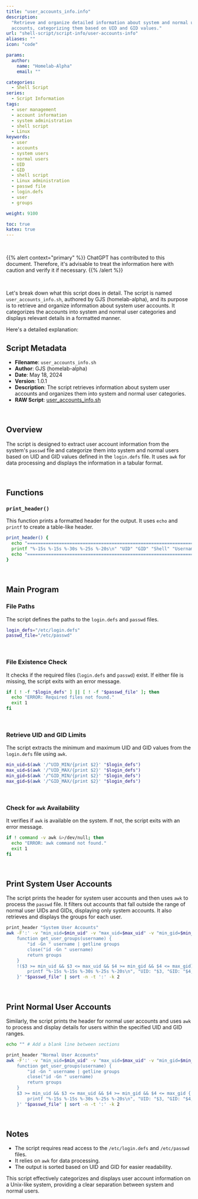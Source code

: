 ```yaml
---
title: "user_accounts_info.info"
description:
  "Retrieve and organize detailed information about system and normal user
  accounts, categorizing them based on UID and GID values."
url: "shell-script/script-info/user-accounts-info"
aliases: ""
icon: "code"

params:
  author:
    name: "Homelab-Alpha"
    email: ""

categories:
  - Shell Script
series:
  - Script Information
tags:
  - user management
  - account information
  - system administration
  - shell script
  - Linux
keywords:
  - user
  - accounts
  - system users
  - normal users
  - UID
  - GID
  - shell script
  - Linux administration
  - passwd file
  - login.defs
  - user
  - groups

weight: 9100

toc: true
katex: true
---
```


<br />

{{% alert context="primary" %}} ChatGPT has contributed to this document.
Therefore, it's advisable to treat the information here with caution and verify
it if necessary. {{% /alert %}}

<br />

Let's break down what this script does in detail. The script is named
`user_accounts_info.sh`, authored by GJS (homelab-alpha), and its purpose is to
retrieve and organize information about system user accounts. It categorizes the
accounts into system and normal user categories and displays relevant details in
a formatted manner.

Here's a detailed explanation:

## Script Metadata

- **Filename**: `user_accounts_info.sh`
- **Author**: GJS (homelab-alpha)
- **Date**: May 18, 2024
- **Version**: 1.0.1
- **Description**: The script retrieves information about system user accounts
  and organizes them into system and normal user categories.
- **RAW Script**: [user_accounts_info.sh]

<br />

## Overview

The script is designed to extract user account information from the system's
`passwd` file and categorize them into system and normal users based on UID and
GID values defined in the `login.defs` file. It uses `awk` for data processing
and displays the information in a tabular format.

<br />

## Functions

### `print_header()`

This function prints a formatted header for the output. It uses `echo` and
`printf` to create a table-like header.

```bash
print_header() {
  echo "==========================================================================================================="
  printf "%-15s %-15s %-30s %-25s %-20s\n" "UID" "GID" "Shell" "Username" "Groups"
  echo "==========================================================================================================="
}
```

<br />

## Main Program

### File Paths

The script defines the paths to the `login.defs` and `passwd` files.

```bash
login_defs="/etc/login.defs"
passwd_file="/etc/passwd"
```

<br />

### File Existence Check

It checks if the required files (`login.defs` and `passwd`) exist. If either
file is missing, the script exits with an error message.

```bash
if [ ! -f "$login_defs" ] || [ ! -f "$passwd_file" ]; then
  echo "ERROR: Required files not found."
  exit 1
fi
```

<br />

### Retrieve UID and GID Limits

The script extracts the minimum and maximum UID and GID values from the
`login.defs` file using `awk`.

```bash
min_uid=$(awk '/^UID_MIN/{print $2}' "$login_defs")
max_uid=$(awk '/^UID_MAX/{print $2}' "$login_defs")
min_gid=$(awk '/^GID_MIN/{print $2}' "$login_defs")
max_gid=$(awk '/^GID_MAX/{print $2}' "$login_defs")
```

<br />

### Check for `awk` Availability

It verifies if `awk` is available on the system. If not, the script exits with
an error message.

```bash
if ! command -v awk &>/dev/null; then
  echo "ERROR: awk command not found."
  exit 1
fi
```

<br />

## Print System User Accounts

The script prints the header for system user accounts and then uses `awk` to
process the `passwd` file. It filters out accounts that fall outside the range
of normal user UIDs and GIDs, displaying only system accounts. It also retrieves
and displays the groups for each user.

```bash
print_header "System User Accounts"
awk -F':' -v "min_uid=$min_uid" -v "max_uid=$max_uid" -v "min_gid=$min_gid" -v "max_gid=$max_gid" '
    function get_user_groups(username) {
        "id -Gn " username | getline groups
        close("id -Gn " username)
        return groups
    }
    !($3 >= min_uid && $3 <= max_uid && $4 >= min_gid && $4 <= max_gid) {
        printf "%-15s %-15s %-30s %-25s %-20s\n", "UID: "$3, "GID: "$4, "Shell: "$7, $1, get_user_groups($1)
    }' "$passwd_file" | sort -n -t ':' -k 2
```

<br />

## Print Normal User Accounts

Similarly, the script prints the header for normal user accounts and uses `awk`
to process and display details for users within the specified UID and GID
ranges.

```bash
echo "" # Add a blank line between sections

print_header "Normal User Accounts"
awk -F':' -v "min_uid=$min_uid" -v "max_uid=$max_uid" -v "min_gid=$min_gid" -v "max_gid=$max_gid" '
    function get_user_groups(username) {
        "id -Gn " username | getline groups
        close("id -Gn " username)
        return groups
    }
    $3 >= min_uid && $3 <= max_uid && $4 >= min_gid && $4 <= max_gid {
        printf "%-15s %-15s %-30s %-25s %-20s\n", "UID: "$3, "GID: "$4, "Shell: "$7, $1, get_user_groups($1)
    }' "$passwd_file" | sort -n -t ':' -k 2
```

<br />

## Notes

- The script requires read access to the `/etc/login.defs` and `/etc/passwd`
  files.
- It relies on `awk` for data processing.
- The output is sorted based on UID and GID for easier readability.

This script effectively categorizes and displays user account information on a
Unix-like system, providing a clear separation between system and normal users.

[user_accounts_info.sh]:
  https://raw.githubusercontent.com/homelab-alpha/shell-script/main/scripts/user_accounts_info.sh
